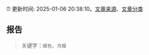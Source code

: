 :alarm_clock: 更新时间: 2025-01-06 20:38:10。[文章来源](/README.md)、[文章分类](/TAGS.md)

## 报告


> 关键字：`报告`、`月报`



